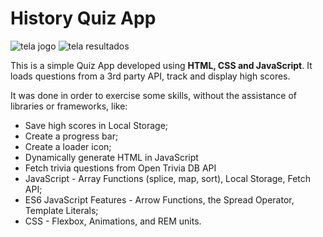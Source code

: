 # History Quiz App #

![tela jogo](https://user-images.githubusercontent.com/68524965/197236058-8783c470-0284-4445-aeb2-3bc15c7751bc.png)
![tela resultados](https://user-images.githubusercontent.com/68524965/197236069-a115929e-b4cb-4bd2-a1d1-577a00c2f188.png)

This is a simple Quiz App developed using **HTML, CSS and JavaScript**. 
It loads questions from a 3rd party API, track and display high scores.

It was done in order to exercise some skills, without the assistance of libraries or frameworks, like:

- Save high scores in Local Storage;
- Create a progress bar;
- Create a loader icon;
- Dynamically generate HTML in JavaScript
- Fetch trivia questions from Open Trivia DB API
- JavaScript - Array Functions (splice, map, sort), Local Storage, Fetch API;
- ES6 JavaScript Features - Arrow Functions, the Spread Operator, Template Literals;
- CSS - Flexbox, Animations, and REM units.



